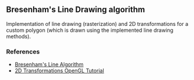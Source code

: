 ## Bresenham's Line Drawing algorithm

Implementation of line drawing (rasterization) and 2D transformations for a custom polygon (which is drawn using the implemented line drawing methods).

### References
* [Bresenham's Line Algorithm](https://en.wikipedia.org/wiki/Bresenham%27s_line_algorithm)
* [2D Transformations OpenGL Tutorial](https://learnopengl.com/Getting-started/Transformations)
